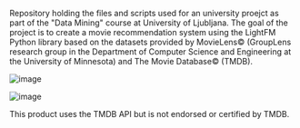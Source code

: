 Repository holding the files and scripts used for an university proejct as part of the "Data Mining" course at University of Ljubljana. 
The goal of the project is to create a movie recommendation system using the LightFM Python library based on the datasets provided by MovieLens© (GroupLens research group in the Department of Computer Science and Engineering at the University of Minnesota) and The Movie Database© (TMDB). 

![image](https://github.com/user-attachments/assets/a9d6e241-9aa7-4912-9e9c-06bc033bf069)

![image](https://github.com/user-attachments/assets/087a8bfd-e18b-4aaf-aef9-aa4d30d6f39d)

This product uses the TMDB API but is not endorsed or certified by TMDB.
